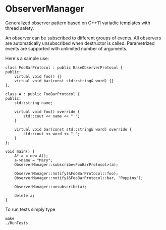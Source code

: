ObserverManager
===============

Generalized observer pattern based on C++11 variadic templates with thread safety.

An observer can be subscribed to different groups of events. All observers are automatically unsubscribed when destructor is called. Parametrized events are supported with unlimited number of arguments.

Here's a sample use:

```
class FooBarProtocol : public BaseObserverProtocol {
public:
	virtual void foo() {}
	virtual void bar(const std::string& word) {}
};

class A : public FooBarProtocol {
public:
	std::string name;
	
	virtual void foo() override {
		std::cout << name << " ";
	}

	virtual void bar(const std::string& word) override {
		std::cout << word << " ";
	}
};

void main() {
	A* a = new A();
	a->name = "Mary";
	ObserverManager::subscribe<FooBarProtocol>(a);

	ObserverManager::notify(&FooBarProtocol::foo);
	ObserverManager::notify(&FooBarProtocol::bar, "Poppins");

	ObserverManager::unsubscribe(a);

	delete a;
}
```

To run tests simply type 

```
make
./RunTests
```
